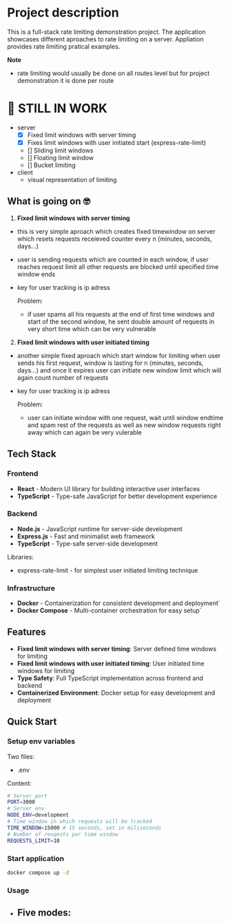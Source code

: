 # Project description

This is a full-stack rate limiting demonstration project. The application showcases different aproaches to rate limiting on a server. Appliation provides rate limiting pratical examples.

**Note**

- rate limiting would usually be done on all routes level but for project demonstration it is done per route

# 🚧 STILL IN WORK

- server
  - [x] Fixed limit windows with server timing
  - [x] Fixes limit windows with user initiated start (express-rate-limit)
  - [] Sliding limit windows
  - [] Floating limit window
  - [] Bucket limiting
- client
  - visual representation of limiting

## What is going on 🤓

1. **Fixed limit windows with server timing**

- this is very simple aproach which creates fixed timewindow on server which resets requests receieved counter every n (minutes, seconds, days...)
- user is sending requests which are counted in each window, if user reaches request limit all other requests are blocked until specified time window ends
- key for user tracking is ip adress

  Problem:

  - if user spams all his requests at the end of first time windows and start of the second window, he sent double amount of requests in very short time which can be very vulnerable

2. **Fixed limit windows with user initiated timing**

- another simple fixed aproach which start window for limiting when user sends his first request, window is lasting for n (minutes, seconds, days...) and once it expires user can initiate new window limit which will again count number of requests
- key for user tracking is ip adress

  Problem:

  - user can initiate window with one request, wait until window endtime and spam rest of the requests as well as new window requests right away which can again be very vulerable

## Tech Stack

### Frontend

- **React** - Modern UI library for building interactive user interfaces
- **TypeScript** - Type-safe JavaScript for better development experience

### Backend

- **Node.js** - JavaScript runtime for server-side development
- **Express.js** - Fast and minimalist web framework
- **TypeScript** - Type-safe server-side development

Libraries:

- express-rate-limit - for simplest user initiated limiting technique

### Infrastructure

- **Docker** - Containerization for consistent development and deployment`
- **Docker Compose** - Multi-container orchestration for easy setup`

## Features

- **Fixed limit windows with server timing**: Server defined time windows for limiting
- **Fixed limit windows with user initiated timing**: User initiated time windows for limiting
- **Type Safety**: Full TypeScript implementation across frontend and backend
- **Containerized Environment**: Docker setup for easy development and deployment

## Quick Start

### Setup env variables

Two files:

- .env

Content:

```bash
# Server port
PORT=3000
# Server env
NODE_ENV=development
# Time window in which requests will be tracked
TIME_WINDOW=15000 # 15 seconds, set in miliseconds
# Number of reuqests per time window
REQUESTS_LIMIT=10
```

### Start application

```bash
docker compose up -d
```

### **Usage**

- ## Five modes:
